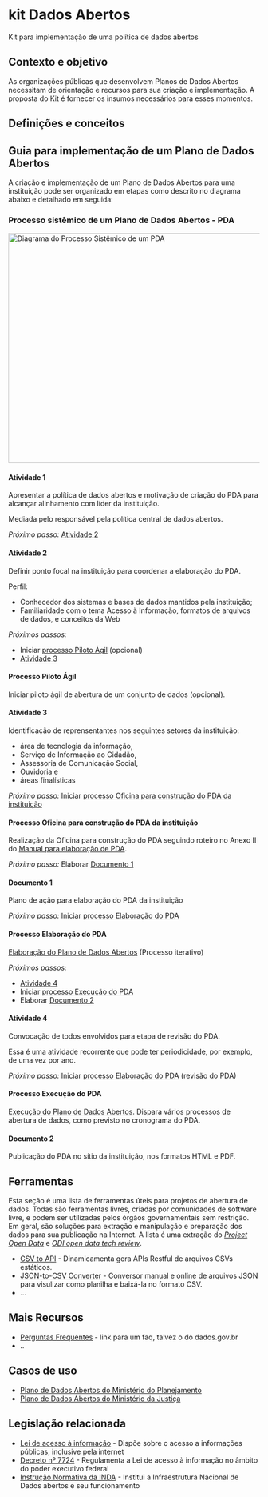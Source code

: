 kit Dados Abertos
====

Kit para implementação de uma política de dados abertos

## Contexto e objetivo

As organizações públicas que desenvolvem Planos de Dados Abertos necessitam de orientação e recursos para sua criação e implementação. A proposta do Kit é fornecer os insumos necessários para esses momentos.

## Definições e conceitos

## Guia para implementação de um Plano de Dados Abertos

A criação e implementação de um Plano de Dados Abertos para uma instituição pode ser organizado em etapas como descrito no diagrama abaixo e detalhado em seguida:

### Processo sistêmico de um Plano de Dados Abertos - PDA

<img alt="Diagrama do Processo Sistêmico de um PDA" src="https://raw.githubusercontent.com/dadosgovbr/kit/master/public/img/Processo%20Sist%C3%AAmico%20de%20um%20PDA.png" width="728" height="460" border="0" usemap="#sistemico_map" />

<map name="sistemico_map">
<!-- #$-:Image map file created by GIMP Image Map plug-in -->
<!-- #$-:GIMP Image Map plug-in by Maurits Rijk -->
<!-- #$-:Please do not edit lines starting with "#$" -->
<!-- #$VERSION:2.3 -->
<!-- #$AUTHOR:Augusto Herrmann  -->
<!-- #$DESCRIPTION: Diagrama do Processo Sistêmico de um PDA -->
<area shape="rect" coords="85,132,229,186" alt="Atividade 1" href="#A01" />
<area shape="rect" coords="280,123,439,195" alt="Atividade 2" href="#A02" />
<area shape="rect" coords="555,50,690,94" alt="Processo Piloto Ágil" href="#P_piloto" />
<area shape="rect" coords="518,127,724,190" alt="Atividade 3" href="#A03" />
<area shape="rect" coords="557,328,711,374" alt="Processo Oficina para construção do PDA da instituição" href="#P_oficina_pda_instituicao" />
<area shape="poly" coords="445,239,445,275,460,278,474,280,491,278,510,274,526,270,541,271,554,273,560,275,560,239" alt="Documento 1" href="#D01" />
<area shape="rect" coords="246,335,435,369" alt="Processo Elaboração do PDA" href="#P_elaboracao_pda" />
<area shape="rect" coords="50,332,175,369" alt="Atividade 4" href="#A04" />
<area shape="rect" coords="187,420,314,457" alt="Processo Execução do PDA" href="#P_execucao_pda" />
<area shape="poly" coords="365,421,365,448,379,450,399,452,418,451,438,448,458,445,475,445,491,446,506,449,506,421" alt="Documento 2" href="#D02" />
<area shape="default" href="https://raw.githubusercontent.com/dadosgovbr/kit/master/public/img/Processo%20Sist%C3%AAmico%20de%20um%20PDA-reduzida.png" />
</map>

#### Atividade 1 <a name="A01"></a>

Apresentar a política de dados abertos e motivação de criação do PDA para
alcançar alinhamento com líder da instituição.

Mediada pelo responsável pela política central de dados abertos.

*Próximo passo:* [Atividade 2](#A02)

#### Atividade 2 <a name="A02"></a>

Definir ponto focal na instituição para coordenar a elaboração do PDA.

Perfil:

* Conhecedor dos sistemas e bases  de dados mantidos pela instituição; 
* Familiaridade com o tema Acesso à Informação, formatos de arquivos de
 dados, e conceitos da Web

*Próximos passos:*

* Iniciar [processo Piloto Ágil](#P_piloto) (opcional)
* [Atividade 3](#A03)

#### Processo Piloto Ágil <a name="P_piloto"></a>

Iniciar piloto ágil de abertura de um conjunto de dados (opcional).

#### Atividade 3 <a name="A03"></a>

Identificação de reprensentantes nos seguintes setores da instituição:

* área de tecnologia da informação, 
* Serviço de Informação ao Cidadão,
* Assessoria de Comunicação Social,
* Ouvidoria e
* áreas finalísticas

*Próximo passo:* Iniciar [processo Oficina para construção do PDA da instituição](#P_oficina_pda_instituicao)

#### Processo Oficina para construção do PDA da instituição <a name="P_oficina_pda_instituicao"></a>

Realização da Oficina para construção do PDA seguindo roteiro no Anexo II
do [Manual para elaboração de PDA](http://www.planejamento.gov.br/editoria.asp?p=editoria&index=115&ler=c820).

*Próximo passo:* Elaborar [Documento 1](#D01)

#### Documento 1 <a name="D01"></a>

Plano de ação para elaboração do PDA da instituição

*Próximo passo:* Iniciar [processo Elaboração do PDA](#P_elaboracao_pda)

#### Processo Elaboração do PDA <a name="P_elaboracao_pda"></a>

[Elaboração do Plano de Dados Abertos](https://github.com/dadosgovbr/kit/blob/master/Elabora%C3%A7%C3%A3o-do-PDA.md) (Processo iterativo)

*Próximos passos:*

* [Atividade 4](#A04)
* Iniciar [processo Execução do PDA](#P_execucao_pda)
* Elaborar [Documento 2](#D02)

#### Atividade 4 <a name="A04"></a>

Convocação de todos envolvidos para etapa de revisão do PDA.

Essa é uma atividade recorrente que pode ter periodicidade, por exemplo, de uma vez por ano.

*Próximo passo:* Iniciar [processo Elaboração do PDA](#P_elaboracao_pda) (revisão do PDA)

#### Processo Execução do PDA <a name="P_execucao_pda"></a>

[Execução do Plano de Dados Abertos](https://github.com/dadosgovbr/kit/blob/master/Execu%C3%A7%C3%A3o-do-PDA.md).
Dispara vários processos de abertura de dados, como previsto no cronograma do PDA.

#### Documento 2 <a name="D02"></a>

Publicação do PDA no sítio da instituição, nos formatos HTML e PDF.

## Ferramentas

Esta seção é uma lista de ferramentas úteis para projetos de abertura de dados. Todas são ferramentas livres, criadas por comunidades de software livre, e podem ser utilizadas pelos órgãos governamentais sem restrição. Em geral, são soluções para extração e manipulação e preparação dos dados para sua publicação na Internet. A lista é uma extração do [_Project Open Data_](http://project-open-data.github.io/#tools) e [_ODI open data tech review_](https://github.com/dadosgovbr/open-data-tech-review/wiki).

* [CSV to API](https://github.com/project-open-data/csv-to-api) - Dinamicamenta gera APIs Restful de arquivos CSVs estáticos. 
* [JSON-to-CSV Converter](http://konklone.io/json/) - Conversor manual e online de arquivos JSON para visulizar como planilha e baixá-la no formato CSV.
* ...

## Mais Recursos

* [Perguntas Frequentes]() - link para um faq, talvez o do dados.gov.br
* ..

## Casos de uso

* [Plano de Dados Abertos do Ministério do Planejamento](http://www.planejamento.gov.br/aberto/pda/)
* [Plano de Dados Abertos do Ministério da Justiça](http://participa.br/dadosabertos/galeria-encontro-nacional-de-dados-abertos/pdae-mj.pdf)

## Legislação relacionada

* [Lei de acesso à informação](http://www.lexml.gov.br/urn/urn:lex:br:federal:lei:2011-11-18;12527) - Dispõe sobre o acesso a informações públicas, inclusive pela internet
* [Decreto nº 7724](http://www.lexml.gov.br/urn/urn:lex:br:federal:decreto:2012-05-16;7724) - Regulamenta a Lei de acesso à informação no âmbito do poder executivo federal
* [Instrução Normativa da INDA](http://dados.gov.br/instrucao-normativa-da-inda/) - Institui a Infraestrutura Nacional de Dados abertos e seu funcionamento
